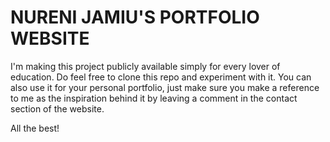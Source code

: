 # NURENI JAMIU'S PORTFOLIO WEBSITE


I'm making this project publicly available simply for every lover of education. Do feel free to clone this repo and experiment with it. You can also use it for your personal portfolio, just make sure you make a reference to me as the inspiration behind it by leaving a comment in the contact section of the website.

All the best!

